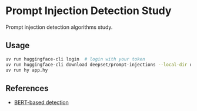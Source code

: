 # Prompt Injection Detection Study

Prompt injection detection algorithms study.

## Usage

```sh
uv run huggingface-cli login  # login with your token
uv run huggingface-cli download deepset/prompt-injections --local-dir data --repo-type dataset
uv run hy app.hy
```

## References

* [BERT-based detection](https://github.com/sinanw/llm-security-prompt-injection)
